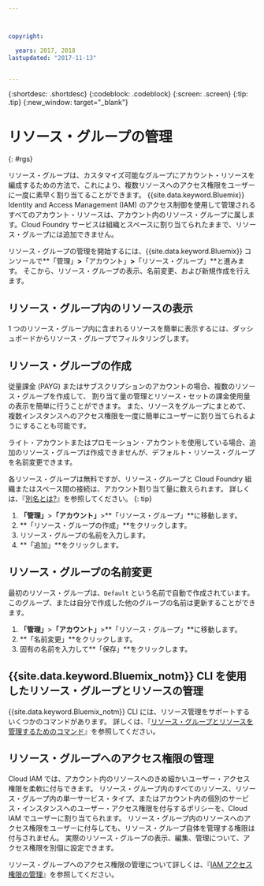 ```yaml
---



copyright:

  years: 2017, 2018
lastupdated: "2017-11-13"


---
```


{:shortdesc: .shortdesc}
{:codeblock: .codeblock}
{:screen: .screen}
{:tip: .tip}
{:new_window: target="_blank"}

# リソース・グループの管理
{: #rgs}

リソース・グループは、カスタマイズ可能なグループにアカウント・リソースを編成するための方法で、これにより、複数リソースへのアクセス権限をユーザーに一度に素早く割り当てることができます。 {{site.data.keyword.Bluemix}} Identity and Access Management (IAM) のアクセス制御を使用して管理されるすべてのアカウント・リソースは、アカウント内のリソース・グループに属します。Cloud Foundry サービスは組織とスペースに割り当てられたままで、リソース・グループには追加できません。

リソース・グループの管理を開始するには、{{site.data.keyword.Bluemix}} コンソールで**「管理」**&gt;**「アカウント」**&gt;**「リソース・グループ」**と進みます。 そこから、リソース・グループの表示、名前変更、および新規作成を行えます。

## リソース・グループ内のリソースの表示

1 つのリソース・グループ内に含まれるリソースを簡単に表示するには、ダッシュボードからリソース・グループでフィルタリングします。

## リソース・グループの作成

従量課金 (PAYG) またはサブスクリプションのアカウントの場合、複数のリソース・グループを作成して、 割り当て量の管理とリソース・セットの課金使用量の表示を簡単に行うことができます。 また、リソースをグループにまとめて、複数インスタンスへのアクセス権限を一度に簡単にユーザーに割り当てられるようにすることも可能です。

ライト・アカウントまたはプロモーション・アカウントを使用している場合、追加のリソース・グループは作成できませんが、デフォルト・リソース・グループを名前変更できます。 

各リソース・グループは無料ですが、リソース・グループと Cloud Foundry 組織またはスペース間の接続は、アカウント割り当て量に数えられます。 詳しくは、『[別名とは?](/docs/manageapps/connecting_apps.html#what_is_alias)』を参照してください。
{: tip}

1. **「管理」**&gt;**「アカウント」**&gt;**「リソース・グループ」**に移動します。
2. **「リソース・グループの作成」**をクリックします。
3. リソース・グループの名前を入力します。
4. **「追加」**をクリックします。

## リソース・グループの名前変更

最初のリソース・グループは、`Default` という名前で自動で作成されています。 このグループ、または自分で作成した他のグループの名前は更新することができます。

1. **「管理」**&gt;**「アカウント」**&gt;**「リソース・グループ」**に移動します。
2. **「名前変更」**をクリックします。
3. 固有の名前を入力して**「保存」**をクリックします。

## {{site.data.keyword.Bluemix_notm}} CLI を使用したリソース・グループとリソースの管理

{{site.data.keyword.Bluemix_notm}} CLI には、リソース管理をサポートするいくつかのコマンドがあります。 詳しくは、『[リソース・グループとリソースを管理するためのコマンド](/docs/cli/reference/bluemix_cli/bx_cli.html#commands-for-managing-resource-groups-and-resources)』を参照してください。

## リソース・グループへのアクセス権限の管理

Cloud IAM では、アカウント内のリソースへのきめ細かいユーザー・アクセス権限を柔軟に付与できます。 リソース・グループ内のすべてのリソース、リソース・グループ内の単一サービス・タイプ、またはアカウント内の個別のサービス・インスタンスへのユーザー・アクセス権限を付与するポリシーを、Cloud IAM でユーザーに割り当てられます。 リソース・グループ内のリソースへのアクセス権限をユーザーに付与しても、リソース・グループ自体を管理する権限は付与されません。 実際のリソース・グループの表示、編集、管理について、アクセス権限を別個に設定できます。

リソース・グループへのアクセス権限の管理について詳しくは、『[IAM アクセス権限の管理](/docs/iam/mngiam.html#iammanidaccser)』を参照してください。
